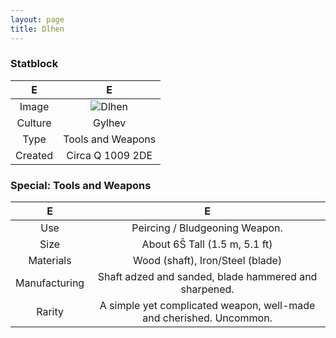 ```yaml
---
layout: page
title: Dlhen
---
```


### Statblock
| E                     | E                                               |
| :-------------------: | :---------------------------------------------: |
| Image                 | ![Dlhen](https://sidlangs.com/assets/dlhen.jpg) |
| Culture               | Gylhev                                          |
| Type                  | Tools and Weapons                               |
| Created               | Circa Q 1009 2DE                                |

### Special: Tools and Weapons
| E                     | E                                                                   |
| :-------------------: | :-----------------------------------------------------------------: |
| Use                   | Peircing / Bludgeoning Weapon.                                      |
| Size                  | About 6S̄ Tall (1.5 m, 5.1 ft)                                       |
| Materials             | Wood (shaft), Iron/Steel (blade)                                    |
| Manufacturing         | Shaft adzed and sanded, blade hammered and sharpened.                   |
| Rarity                | A simple yet complicated weapon, well-made and cherished. Uncommon. |
